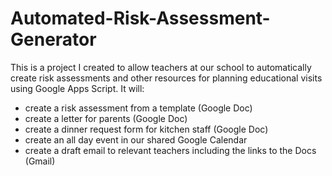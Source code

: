 # Automated-Risk-Assessment-Generator
This is a project I created to allow teachers at our school to automatically create risk assessments and other resources for planning educational visits using Google Apps Script.
It will: 
- create a risk assessment from a template (Google Doc)
- create a letter for parents (Google Doc)
- create a dinner request form for kitchen staff (Google Doc)
- create an all day event in our shared Google Calendar
- create a draft email to relevant teachers including the links to the Docs (Gmail)
